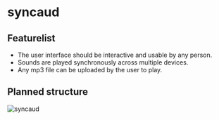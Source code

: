 # syncaud

## Featurelist
- The user interface should be interactive and usable by any person.
- Sounds are played synchronously across multiple devices.
- Any mp3 file can be uploaded by the user to play.

## Planned structure
![syncaud](https://github.com/user-attachments/assets/fbfd2627-e68e-4886-b0bd-84a2fb2dc6bb)

